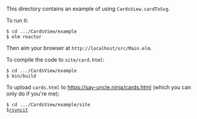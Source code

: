 This directory contains an example of using `CardsView.cardToSvg`.

To run it:

```
$ cd .../CardsView/example
$ elm reactor
```

Then aim your browser at `http://localhost/src/Main.elm`.

To compile the code to `site/card.html`:

```
$ cd .../CardsView/example
$ bin/build
```

To upload `cards.html` to https://say-uncle.ninja/cards.html (which you can only do if you're me):

`$ cd .../CardsView/example/site`<br/>
`$`[`rsyncit`](https://github.com/billstclair/wws-scripts/blob/master/bin/rsyncit)
